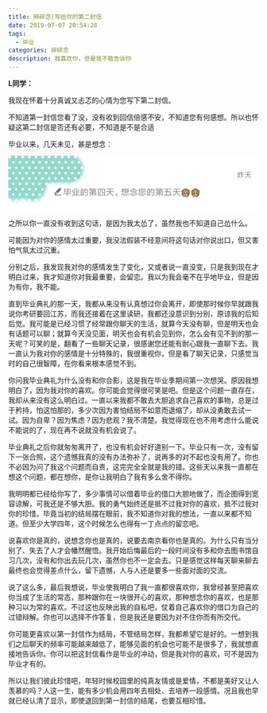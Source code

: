 ```yaml
---
title: 碎碎念|写给你的第二封信
date: 2019-07-07 20:54:28
tags: 
  - 毕业
categories: 碎碎念
description: 我喜欢你，但是我不敢告诉你
---
```


**L同学：**

我现在怀着十分真诚又忐忑的心情为您写下第二封信。

不知道第一封信您看了没，没有收到回信倍感不安，不知道您有何感想。所以也怀疑这第二封信是否还有必要，不知道是不是合适

毕业以来，几天未见，甚是想念：

![cot](\images\lj.jpg)

之所以你一直没有收到这句话，是因为我太怂了，虽然我也不知道自己怂什么。

可能因为对你的感情太过重要，我没法假装不经意间将这句话对你说出口，但又害怕气氛太过沉重。

分别之后，我发现我对你的感情发生了变化，又或者说一直没变，只是我到现在才明白过来，我才知道你对我最重要，会留恋。我以为我会毫不在乎地毕业，但是因为有你，我不能。

直到毕业典礼的那一天，我都从来没有认真想过你会离开，即使那时候你早就跟我说你考研要回江苏，而我还接着在这里读研，我都还没意识到分别，原谅我的后知后觉。我可能是已经习惯了经常跟你聊天的生活，就算今天没有聊，但是明天也会有话题可以聊；就算今天没见面，明天也会有机会见到你，怎么会有见不到的那一天呢？可笑的是，翻看了一些聊天记录，很感谢您还能有耐心跟我一直聊下去。我一直认为我对你的感情是十分特殊的，我很重视你，但是看了聊天记录，只感觉当时的自己很智障，在你看来根本感觉不到。

你问我毕业典礼为什么没有和你合影，这是我在毕业季期间第一次想哭。原因我想明白了，因为我对你的喜欢。你可能会觉得很可笑是吧。但是这个问题一直存在，我却从来没有这么明白过。一直以来我都不敢去大胆追求自己喜欢的事物，总是过于矜持，怕这怕那的，多少次因为害怕结局不如意而退缩了，却从没勇敢去试一试。因为自卑？因为焦虑？因为悲观？我不清楚。我觉得现在也不用考虑什么能说不能说的了，现在再不说就没有机会说了。

毕业典礼之后你就匆匆离开了，也没有机会好好道别一下。毕业只有一次，没有留下一张合照，这个遗憾我真的没有办法弥补了，说再多的对不起也没有用了。你也不必因为问了我这个问题而自责，这完完全全就是我的错。这些天以来我一直都在想这个问题，都在想你，是你让我明白了我有多么舍不得你。

我明明都已经给你写了，多少事情可以借着毕业的借口大胆地做了，而企图得到宽容谅解，可我还是不够大胆。我的勇气始终还是抵不过我对你的喜欢，抵不过我对你的珍惜。毕竟当初的结局摆在眼前，我不知道你对我的想法，一直以来都不知道。但至少大学四年，这个时候怎么也得有一丁点点的留恋吧。

说喜欢你是真的，说想念你也是真的，说要去南京看你也是真的。为什么只有当分别了、失去了人才会幡然醒悟。我开始后悔最后的一段时间没有多和你去图书馆自习几次，没有和你出去玩几次，虽然你也不一定会去。只是感觉这样每天聊来聊去最终也会觉得差点什么，留下遗憾，人与人还是要多一些面对面的交流。

说了这么多，最后我想说，毕业使我明白了我一直都很喜欢你，我曾经甚至把喜欢你当成了生活的常态，那种跟你在一块很开心的喜欢，那种想念你的喜欢，也是那种习以为常的喜欢。不过这也反映出我的自私吧，仗着自己喜欢你的借口为自己的过错辩解。你也可以选择不作答复，但是我还是要因为对不住你而有所交代。

你可能更喜欢以第一封信作为结局，不管结局怎样，我都希望它是好的。一想到我们之后聊天的频率可能越来越低了，能够见面的机会也可能不是很多了，我就想直接地告诉你。你可以把这封信看作是毕业的冲动，但是我对你的喜欢，可不是因为毕业才有的。

所以让我们彼此珍惜吧，年轻时候校园里的纯真友情或是爱情，不都是美好又让人羡慕的吗？人这一生，能有多少机会用四年去相处、去培养一段感情。况且我也早就已经认清了显示，即使退回到第一封信的结尾，也要互相珍惜。